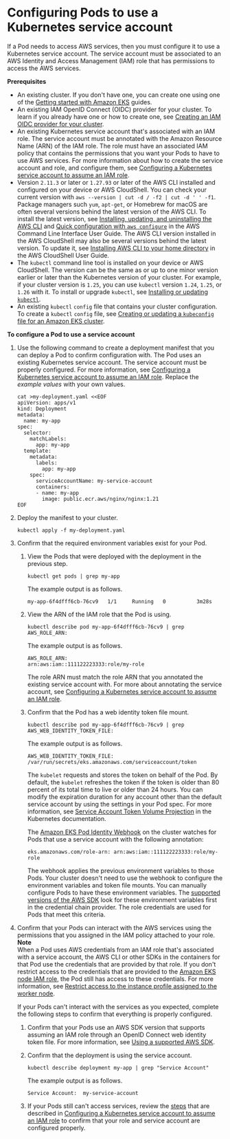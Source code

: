 # Configuring Pods to use a Kubernetes service account<a name="pod-configuration"></a>

If a Pod needs to access AWS services, then you must configure it to use a Kubernetes service account\. The service account must be associated to an AWS Identity and Access Management \(IAM\) role that has permissions to access the AWS services\.<a name="pod-configuration-prerequisites"></a>

**Prerequisites**
+ An existing cluster\. If you don't have one, you can create one using one of the [Getting started with Amazon EKS](getting-started.md) guides\.
+ An existing IAM OpenID Connect \(OIDC\) provider for your cluster\. To learn if you already have one or how to create one, see [Creating an IAM OIDC provider for your cluster](enable-iam-roles-for-service-accounts.md)\.
+ An existing Kubernetes service account that's associated with an IAM role\. The service account must be annotated with the Amazon Resource Name \(ARN\) of the IAM role\. The role must have an associated IAM policy that contains the permissions that you want your Pods to have to use AWS services\. For more information about how to create the service account and role, and configure them, see [Configuring a Kubernetes service account to assume an IAM role](associate-service-account-role.md)\.
+ Version `2.11.3` or later or `1.27.93` or later of the AWS CLI installed and configured on your device or AWS CloudShell\. You can check your current version with `aws --version | cut -d / -f2 | cut -d ' ' -f1`\. Package managers such `yum`, `apt-get`, or Homebrew for macOS are often several versions behind the latest version of the AWS CLI\. To install the latest version, see [ Installing, updating, and uninstalling the AWS CLI](https://docs.aws.amazon.com/cli/latest/userguide/cli-chap-install.html) and [Quick configuration with `aws configure`](https://docs.aws.amazon.com/cli/latest/userguide/cli-configure-quickstart.html#cli-configure-quickstart-config) in the AWS Command Line Interface User Guide\. The AWS CLI version installed in the AWS CloudShell may also be several versions behind the latest version\. To update it, see [ Installing AWS CLI to your home directory](https://docs.aws.amazon.com/cloudshell/latest/userguide/vm-specs.html#install-cli-software) in the AWS CloudShell User Guide\.
+ The `kubectl` command line tool is installed on your device or AWS CloudShell\. The version can be the same as or up to one minor version earlier or later than the Kubernetes version of your cluster\. For example, if your cluster version is `1.25`, you can use `kubectl` version `1.24`, `1.25`, or `1.26` with it\. To install or upgrade `kubectl`, see [Installing or updating `kubectl`](install-kubectl.md)\.
+ An existing `kubectl` `config` file that contains your cluster configuration\. To create a `kubectl` `config` file, see [Creating or updating a `kubeconfig` file for an Amazon EKS cluster](create-kubeconfig.md)\.

**To configure a Pod to use a service account**

1. Use the following command to create a deployment manifest that you can deploy a Pod to confirm configuration with\. The Pod uses an existing Kubernetes service account\. The service account must be properly configured\. For more information, see [Configuring a Kubernetes service account to assume an IAM role](associate-service-account-role.md)\. Replace the *example values* with your own values\.

   ```
   cat >my-deployment.yaml <<EOF
   apiVersion: apps/v1
   kind: Deployment
   metadata:
     name: my-app
   spec:
     selector:
       matchLabels:
         app: my-app
     template:
       metadata:
         labels:
           app: my-app
       spec:
         serviceAccountName: my-service-account
         containers:
         - name: my-app
           image: public.ecr.aws/nginx/nginx:1.21
   EOF
   ```

1. Deploy the manifest to your cluster\.

   ```
   kubectl apply -f my-deployment.yaml
   ```

1. Confirm that the required environment variables exist for your Pod\.

   1. View the Pods that were deployed with the deployment in the previous step\.

      ```
      kubectl get pods | grep my-app
      ```

      The example output is as follows\.

      ```
      my-app-6f4dfff6cb-76cv9   1/1     Running   0          3m28s
      ```

   1. View the ARN of the IAM role that the Pod is using\.

      ```
      kubectl describe pod my-app-6f4dfff6cb-76cv9 | grep AWS_ROLE_ARN:
      ```

      The example output is as follows\.

      ```
      AWS_ROLE_ARN:                 arn:aws:iam::111122223333:role/my-role
      ```

      The role ARN must match the role ARN that you annotated the existing service account with\. For more about annotating the service account, see [Configuring a Kubernetes service account to assume an IAM role](associate-service-account-role.md)\.

   1. Confirm that the Pod has a web identity token file mount\.

      ```
      kubectl describe pod my-app-6f4dfff6cb-76cv9 | grep AWS_WEB_IDENTITY_TOKEN_FILE:
      ```

      The example output is as follows\.

      ```
      AWS_WEB_IDENTITY_TOKEN_FILE:  /var/run/secrets/eks.amazonaws.com/serviceaccount/token
      ```

      The `kubelet` requests and stores the token on behalf of the Pod\. By default, the `kubelet` refreshes the token if the token is older than 80 percent of its total time to live or older than 24 hours\. You can modify the expiration duration for any account other than the default service account by using the settings in your Pod spec\. For more information, see [Service Account Token Volume Projection](https://kubernetes.io/docs/tasks/configure-pod-container/configure-service-account/#service-account-token-volume-projection) in the Kubernetes documentation\.

      The [Amazon EKS Pod Identity Webhook](https://github.com/aws/amazon-eks-pod-identity-webhook#amazon-eks-pod-identity-webhook) on the cluster watches for Pods that use a service account with the following annotation:

      ```
      eks.amazonaws.com/role-arn: arn:aws:iam::111122223333:role/my-role
      ```

      The webhook applies the previous environment variables to those Pods\. Your cluster doesn't need to use the webhook to configure the environment variables and token file mounts\. You can manually configure Pods to have these environment variables\. The [supported versions of the AWS SDK](iam-roles-for-service-accounts-minimum-sdk.md) look for these environment variables first in the credential chain provider\. The role credentials are used for Pods that meet this criteria\.

1. Confirm that your Pods can interact with the AWS services using the permissions that you assigned in the IAM policy attached to your role\.
**Note**  
When a Pod uses AWS credentials from an IAM role that's associated with a service account, the AWS CLI or other SDKs in the containers for that Pod use the credentials that are provided by that role\. If you don't restrict access to the credentials that are provided to the [Amazon EKS node IAM role](create-node-role.md), the Pod still has access to these credentials\. For more information, see [Restrict access to the instance profile assigned to the worker node](https://aws.github.io/aws-eks-best-practices/security/docs/iam/#restrict-access-to-the-instance-profile-assigned-to-the-worker-node)\.

   If your Pods can't interact with the services as you expected, complete the following steps to confirm that everything is properly configured\.

   1. Confirm that your Pods use an AWS SDK version that supports assuming an IAM role through an OpenID Connect web identity token file\. For more information, see [Using a supported AWS SDK](iam-roles-for-service-accounts-minimum-sdk.md)\.

   1. Confirm that the deployment is using the service account\.

      ```
      kubectl describe deployment my-app | grep "Service Account"
      ```

      The example output is as follows\.

      ```
      Service Account:  my-service-account
      ```

   1. If your Pods still can't access services, review the [steps](associate-service-account-role.md#irsa-confirm-role-configuration) that are described in [Configuring a Kubernetes service account to assume an IAM role](associate-service-account-role.md) to confirm that your role and service account are configured properly\.